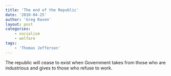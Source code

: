 ```yaml
---
title: 'The end of the Republic'
date: '2010-04-25'
author: 'Greg Raven'
layout: post
categories:
    - socialism
    - welfare
tags:
    - 'Thomas Jefferson'
---
```


The republic will cease to exist when Government takes from those who are industrious and gives to those who refuse to work.